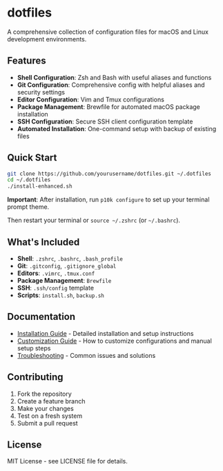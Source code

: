 # dotfiles

A comprehensive collection of configuration files for macOS and Linux development environments.

## Features

- **Shell Configuration**: Zsh and Bash with useful aliases and functions
- **Git Configuration**: Comprehensive config with helpful aliases and security settings
- **Editor Configuration**: Vim and Tmux configurations
- **Package Management**: Brewfile for automated macOS package installation
- **SSH Configuration**: Secure SSH client configuration template
- **Automated Installation**: One-command setup with backup of existing files

## Quick Start

```bash
git clone https://github.com/yourusername/dotfiles.git ~/.dotfiles
cd ~/.dotfiles
./install-enhanced.sh
```

**Important**: After installation, run `p10k configure` to set up your terminal prompt theme.

Then restart your terminal or `source ~/.zshrc` (or `~/.bashrc`).

## What's Included

- **Shell**: `.zshrc`, `.bashrc`, `.bash_profile`
- **Git**: `.gitconfig`, `.gitignore_global` 
- **Editors**: `.vimrc`, `.tmux.conf`
- **Package Management**: `Brewfile`
- **SSH**: `.ssh/config` template
- **Scripts**: `install.sh`, `backup.sh`

## Documentation

- [Installation Guide](docs/INSTALL.md) - Detailed installation and setup instructions
- [Customization Guide](docs/CUSTOMIZE.md) - How to customize configurations and manual setup steps
- [Troubleshooting](docs/TROUBLESHOOTING.md) - Common issues and solutions

## Contributing

1. Fork the repository
2. Create a feature branch
3. Make your changes
4. Test on a fresh system
5. Submit a pull request

## License

MIT License - see LICENSE file for details.
